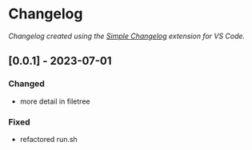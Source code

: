 # Changelog

*Changelog created using the [Simple Changelog](https://marketplace.visualstudio.com/items?itemName=tobiaswaelde.vscode-simple-changelog) extension for VS Code.*

## [0.0.1] - 2023-07-01
### Changed
- more detail in filetree

### Fixed
- refactored run.sh